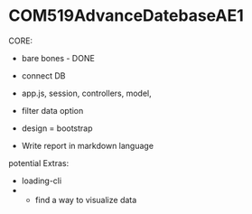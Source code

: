 # COM519AdvanceDatebaseAE1

CORE:
- bare bones - DONE
- connect DB
- app.js, session, controllers, model,

- filter data option

- design = bootstrap

- Write report in markdown language


potential Extras:
- loading-cli
- - find a way to visualize data